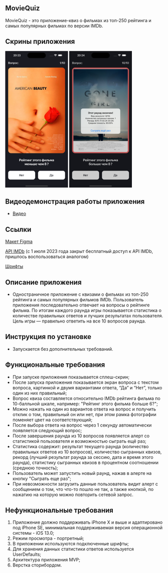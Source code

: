 ## **MovieQuiz**

MovieQuiz - это приложение-квиз о фильмах из топ-250 рейтинга и самых популярных фильмах по версии IMDb.

## **Скрины приложения**

<img width="200" src="https://github.com/Kosmonur/MovieQuiz-ios/blob/sprint_07/ScreenShots/1.png"> <img width="200" src="https://github.com/Kosmonur/MovieQuiz-ios/blob/sprint_07/ScreenShots/2.png">

## **Видеодемонстрация работы приложения**
- [Видео](https://disk.yandex.ru/i/XYwt_cimJc9j4g)

## **Ссылки**

[Макет Figma](https://www.figma.com/file/l0IMG3Eys35fUrbvArtwsR/YP-Quiz?node-id=34%3A243)

[API IMDb](https://tv-api.com/api) (с 1 июля 2023 года закрыт бесплатный доступ к API IMDb, пришлось воспользоваться аналогом)

[Шрифты](https://code.s3.yandex.net/Mobile/iOS/Fonts/MovieQuizFonts.zip)


## **Описание приложения**

- Одностраничное приложение с квизами о фильмах из топ-250 рейтинга и самых популярных фильмов IMDb. Пользователь приложения последовательно отвечает на вопросы о рейтинге фильма. По итогам каждого раунда игры показывается статистика о количестве правильных ответов и лучших результатах пользователя. Цель игры — правильно ответить на все 10 вопросов раунда.

## **Инструкция по установке**

- Запускается без дополнительных требований.

## **Функциональные требования**

- При запуске приложения показывается сплеш-скрин;
- После запуска приложения показывается экран вопроса с текстом вопроса, картинкой и двумя вариантами ответа, “Да” и “Нет”, только один из них правильный;
- Вопрос квиза составляется относительно IMDb рейтинга фильма по 10-балльной шкале, например: "Рейтинг этого фильма больше 6?";
- Можно нажать на один из вариантов ответа на вопрос и получить отклик о том, правильный он или нет, при этом рамка фотографии поменяет цвет на соответствующий;
- После выбора ответа на вопрос через 1 секунду автоматически появляется следующий вопрос;
- После завершения раунда из 10 вопросов появляется алерт со статистикой пользователя и возможностью сыграть ещё раз;
- Статистика содержит: результат текущего раунда (количество правильных ответов из 10 вопросов), количество сыгранных квизов, рекорд (лучший результат раунда за сессию, дата и время этого раунда), статистику сыгранных квизов в процентном соотношении (среднюю точность);
- Пользователь может запустить новый раунд, нажав в алерте на кнопку "Сыграть еще раз";
- При невозможности загрузить данные пользователь видит алерт с сообщением о том, что что-то пошло не так, а также кнопкой, по нажатию на которую можно повторить сетевой запрос.

## Нефункциональные требования

1. Приложение должно поддерживать iPhone X и выше и адаптировано под iPhone SE, минимальная поддерживаемая версия операционной системы - iOS 13.0;
2. Режим просмотра - портретный;
3. В приложении используются подключенные шрифты;
4. Для хранения данных статиcтики ответов используется UserDefaults;
5. Архитектура приложения MVP;
6. Верстка сторибордом.

